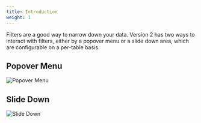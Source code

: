 ```yaml
---
title: Introduction
weight: 1
---
```


Filters are a good way to narrow down your data. Version 2 has two ways to interact with filters, either by a popover menu or a slide down area, which are configurable on a per-table basis.

## Popover Menu

![Popover Menu](https://imgur.com/u4P9z4g.png)

## Slide Down

![Slide Down](https://imgur.com/OuUjsDC.png)
